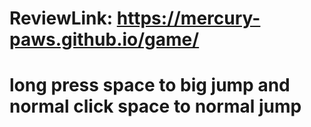 # ReviewLink: https://mercury-paws.github.io/game/

# long press space to big jump and normal click space to normal jump 
